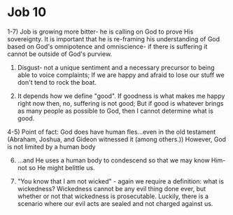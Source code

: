# Job 10

1-7) Job is growing more bitter- he is calling on God to prove His sovereignty.
     It is important that he is re-framing his understanding of God based on God's omnipotence and omniscience- if there is suffering it cannot be outside of God's purview.

1) Disgust- not a unique sentiment and a necessary precursor to being able to voice complaints;
   If we are happy and afraid to lose our stuff we don't tend to rock the boat.

3) It depends how we define "good".
   If goodness is what makes me happy right now then, no, suffering is not good;
   But if good is whatever brings as many people as possible to God, then I cannot determine what is good.

4-5) Point of fact: God does have human fles...even in the old testament (Abraham, Joshua, and Gideon witnessed it (among others.))
     However, God is not limited by a human body

6) ...and He uses a human body to condescend so that we may know Him- not so He might belittle us.

7) "You know that I am not wicked" - again we require a definition: what is wickedness?
   Wickedness cannot be any evil thing done ever, but whether or not that wickedness is prosecutable.
   Luckily, there is a scenario where our evil acts are sealed and not charged against us.

